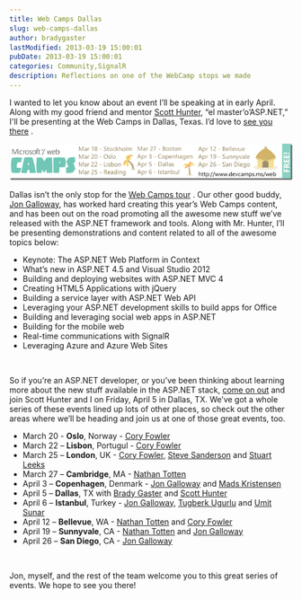 ```yaml
---
title: Web Camps Dallas
slug: web-camps-dallas
author: bradygaster
lastModified: 2013-03-19 15:00:01
pubDate: 2013-03-19 15:00:01
categories: Community,SignalR
description: Reflections on one of the WebCamp stops we made
---
```


<p>I wanted to let you know about an event I&#x2019;ll be speaking at in early April. Along with my good friend and mentor
  <a href="https://twitter.com/coolcsh">Scott Hunter</a>, &#x201C;el master&#x2019;o&#x2019;ASP.NET,&#x201D; I&apos;ll be presenting at the Web Camps in Dallas, Texas. I&#x2019;d love to
  <a href="https://msevents.microsoft.com/cui/EventDetail.aspx?culture=en-US&amp;EventID=1032545560&amp;IO=06yEqLapadXeFGsLZgvN8A%3d%3d">see you there</a> . </p>
<p>
  <a href="/Media/Default/Windows-Live-Writer/Web-Camps-Dallas_6E5B/web-camps_2.png">
    <img alt="web-camps" src="media/web-camps_thumb.png">
  </a> 
</p>
<p>Dallas isn&#x2019;t the only stop for the
  <a href="http://www.devcamps.ms/web">Web Camps tour</a> . Our other good buddy,
  <a href="http://weblogs.asp.net/jgalloway/">Jon Galloway</a>, has worked hard creating this year&#x2019;s Web Camps content, and has been out on the road promoting all the awesome new stuff we&#x2019;ve released with the ASP.NET framework and tools. Along with Mr. Hunter, I&#x2019;ll be presenting demonstrations
  and content related to all of the awesome topics below:</p>
<ul>
  <li>Keynote: The ASP.NET Web Platform in Context
    </li><li>What&#x2019;s new in ASP.NET 4.5 and Visual Studio 2012
      </li><li>Building and deploying websites with ASP.NET MVC 4
        </li><li>Creating HTML5 Applications with jQuery
          </li><li>Building a service layer with ASP.NET Web API
            </li><li>Leveraging your ASP.NET development skills to build apps for Office
              </li><li>Building and leveraging social web apps in ASP.NET
                </li><li>Building for the mobile web
                  </li><li>Real-time communications with SignalR
                    </li><li>Leveraging Azure and Azure Web Sites</li>
</ul>
<p>&#xA0;</p>
<p>So if you&#x2019;re an ASP.NET developer, or you&#x2019;ve been thinking about learning more about the new stuff available in the ASP.NET stack,
  <a href="https://msevents.microsoft.com/cui/EventDetail.aspx?culture=en-US&amp;EventID=1032545560&amp;IO=06yEqLapadXeFGsLZgvN8A%3d%3d">come on out</a>  and join Scott Hunter and I on Friday, April 5 in Dallas, TX. We&#x2019;ve got a whole series of these events lined up lots of other places, so check out the other areas where we&#x2019;ll be heading and join us at one of those great events, too.
  </p>
<ul>
  <li>March 20 - <strong>Oslo</strong>, Norway -
    <a href="http://blog.syntaxc4.net/">Cory Fowler</a> 
    </li><li>March 22 &#x2013; <strong>Lisbon</strong>, Portugul -
      <a href="http://blog.syntaxc4.net/">Cory Fowler</a> 
      </li><li>March 25 &#x2013; <strong>London</strong>, UK -
        <a href="http://blog.syntaxc4.net/">Cory Fowler</a>,
        <a href="http://blog.stevensanderson.com/">Steve Sanderson</a>  and
        <a href="http://blogs.msdn.com/b/stuartleeks/">Stuart Leeks</a> 
        </li><li>March 27 &#x2013; <strong>Cambridge</strong>, MA -
          <a href="http://blog.ntotten.com/">Nathan Totten</a> 
          </li><li>April 3 &#x2013; <strong>Copenhagen</strong>, Denmark -
            <a href="http://weblogs.asp.net/jgalloway">Jon Galloway</a>  and
            <a href="http://madskristensen.net/">Mads Kristensen</a> 
            </li><li>April 5 &#x2013; <strong>Dallas</strong>, TX with
              <a href="http://www.bradygaster.com/">Brady Gaster</a>  and
              <a href="http://blogs.msdn.com/b/scothu/">Scott Hunter</a> 
              </li><li>April 6 &#x2013; <strong>Istanbul</strong>, Turkey -
                <a href="http://weblogs.asp.net/jgalloway">Jon Galloway</a>,
                <a href="http://www.tugberkugurlu.com/">Tugberk Ugurlu</a>  and
                <a href="http://blogs.msdn.com/b/umits/">Umit Sunar</a> 
                </li><li>April 12 &#x2013; <strong>Bellevue</strong>, WA -
                  <a href="http://blog.ntotten.com/">Nathan Totten</a>  and
                  <a href="http://blog.syntaxc4.net/">Cory Fowler</a> 
                  </li><li>April 19 &#x2013; <strong>Sunnyvale</strong>, CA -
                    <a href="http://blog.ntotten.com/">Nathan Totten</a>  and
                    <a href="http://weblogs.asp.net/jgalloway">Jon Galloway</a> 
                    </li><li>April 26 &#x2013; <strong>San Diego</strong>, CA -
                      <a href="http://weblogs.asp.net/jgalloway">Jon Galloway</a> 
                    </li>
</ul>
<p>&#xA0;</p>
<p>Jon, myself, and the rest of the team welcome you to this great series of events. We hope to see you there!</p>

